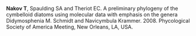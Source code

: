**Nakov T**, Spaulding SA and Theriot EC. A preliminary phylogeny of the cymbelloid diatoms using molecular data with emphasis on the genera Didymosphenia M. Schmidt and Navicymbula Krammer. 2008. Phycological Society of America Meeting, New Orleans, LA, USA.